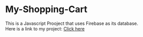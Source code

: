 # My-Shopping-Cart
This is a Javascript Prooject that uses Firebase as its database. <br>
Here is a link to my project: [Click here](https://shopping-cart-62f43e.netlify.app/)
